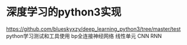 # 深度学习的python3实现
https://github.com/blueskyxzy/deep_learning_python3/tree/master/test python学习测试和工具使用
bp全连接神经网络
线性单元
CNN
RNN
